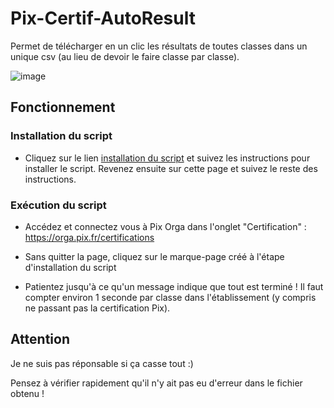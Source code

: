 # Pix-Certif-AutoResult
 
Permet de télécharger en un clic les résultats de toutes classes dans un unique csv (au lieu de devoir le faire classe par classe).

![image](https://github.com/DegrangeM/Pix-Certif-AutoResult/assets/53106394/97ae8a3c-430d-40a5-9521-2684556f08b9)

## Fonctionnement

### Installation du script

- Cliquez sur le lien [installation du script](https://degrangem.github.io/Pix-Certif-AutoResult/) et suivez les instructions pour installer le script. Revenez ensuite sur cette page et suivez le reste des instructions.

### Exécution du script

- Accédez et connectez vous à Pix Orga dans l'onglet "Certification" : https://orga.pix.fr/certifications

- Sans quitter la page, cliquez sur le marque-page créé à l'étape d'installation du script

- Patientez jusqu'à ce qu'un message indique que tout est terminé ! Il faut compter environ 1 seconde par classe dans l'établissement (y compris ne passant pas la certification Pix).

## Attention

Je ne suis pas réponsable si ça casse tout :)

Pensez à vérifier rapidement qu'il n'y ait pas eu d'erreur dans le fichier obtenu !
